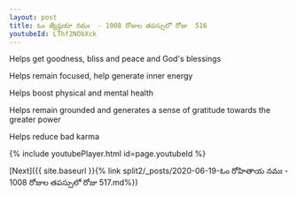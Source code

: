 ```yaml
---
layout: post
title: ఓం జ్యేష్ఠయా నమః  - 1008 రోజుల తపస్సులో రోజు  516
youtubeId: LThf2NObXck
---
```

 
 
Helps get goodness, bliss and peace and God's blessings
 
Helps remain focused, help generate inner energy 
 
Helps boost physical and mental health 
 
Helps remain grounded and generates a sense of gratitude towards the greater power 
 
Helps reduce bad karma
 
 
 
 


{% include youtubePlayer.html id=page.youtubeId %}
 
[Next]({{ site.baseurl }}{% link  split2/_posts/2020-06-19-ఓం రోహితాయ నమః  - 1008 రోజుల తపస్సులో రోజు  517.md%})
 
